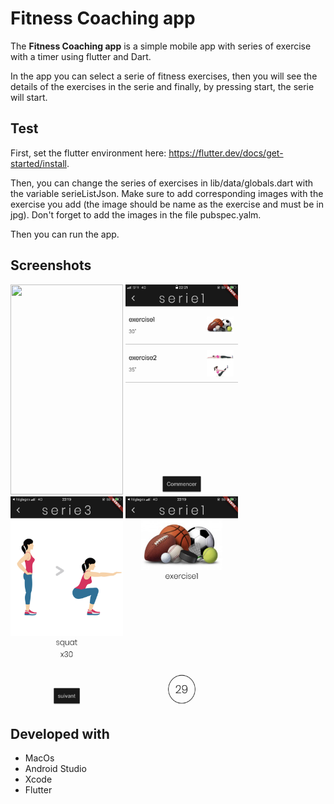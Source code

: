 # Fitness Coaching app
The **Fitness Coaching app** is a simple mobile app with series of exercise with a timer using flutter and Dart.

In the app you can select a serie of fitness exercises, then you will see the details of the exercises in the serie and finally, by pressing start, the serie will start. 

## Test
First, set the flutter environment here: https://flutter.dev/docs/get-started/install.

Then, you can change the series of exercises in lib/data/globals.dart with the variable serieListJson. Make sure to add corresponding images with the exercise you add (the image should be name as the exercise and must be in jpg). Don't forget to add the images in the file pubspec.yalm.

Then you can run the app.

## Screenshots

<img src="images/HomePage.PNG" width="180" height="336" />  <img src="images/details.PNG" width="180" height="336" /> <img src="images/Exercise.PNG" width="180" height="336" />   <img src="images/Timer.PNG" width="180" height="336" />  

## Developed with
- MacOs
- Android Studio
- Xcode
- Flutter


